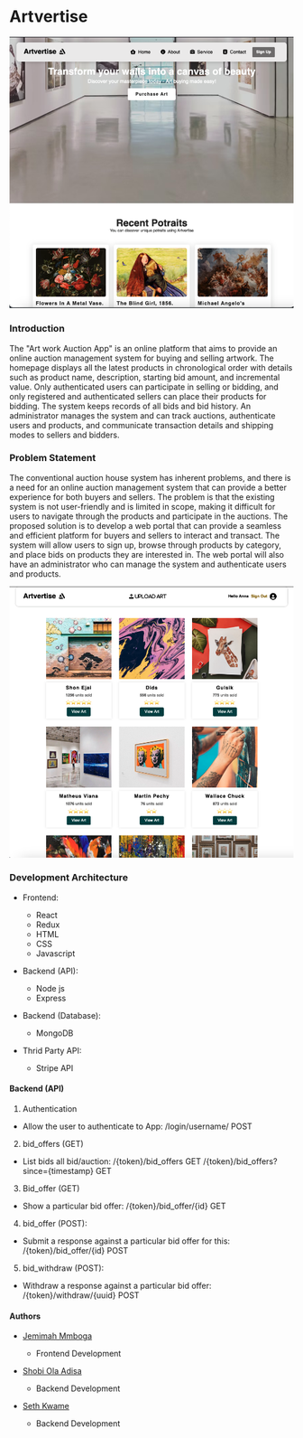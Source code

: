 # Artvertise

![HOME PAGE](./artvertise/src/images/homepage.png)

### Introduction

The "Art work Auction App" is an online platform that aims to provide an online auction management system for buying and selling artwork. The homepage displays all the latest products in chronological order with details such as product name, description, starting bid amount, and incremental value. Only authenticated users can participate in selling or bidding, and only registered and authenticated sellers can place their products for bidding. The system keeps records of all bids and bid history. An administrator manages the system and can track auctions, authenticate users and products, and communicate transaction details and shipping modes to sellers and bidders.

### Problem Statement

The conventional auction house system has inherent problems, and there is a need for an online auction management system that can provide a better experience for both buyers and sellers. The problem is that the existing system is not user-friendly and is limited in scope, making it difficult for users to navigate through the products and participate in the auctions. The proposed solution is to develop a web portal that can provide a seamless and efficient platform for buyers and sellers to interact and transact. The system will allow users to sign up, browse through products by category, and place bids on products they are interested in. The web portal will also have an administrator who can manage the system and authenticate users and products.

![Banner Image](./artvertise/src/images/artuploaded.png)

### Development Architecture

- Frontend:

  - React
  - Redux
  - HTML
  - CSS
  - Javascript

- Backend (API):

  - Node js
  - Express

- Backend (Database):

  - MongoDB

- Thrid Party API:
  - Stripe API

#### Backend (API)

1. Authentication

- Allow the user to authenticate to App: /login/username/ POST

2. bid_offers (GET)

- List bids all bid/auction:
  /{token}/bid_offers GET
  /{token}/bid_offers?since={timestamp} GET

3. Bid_offer (GET)

- Show a particular bid offer:
  /{token}/bid_offer/{id} GET

4. bid_offer (POST):

- Submit a response against a particular bid offer for this:
  /{token}/bid_offer/{id} POST

5. bid_withdraw (POST):

- Withdraw a response against a particular bid offer:
  /{token}/withdraw/{uuid} POST

#### Authors

- [Jemimah Mmboga](mmbogajemimah@gmail.com)

  - Frontend Development

- [Shobi Ola Adisa](s.oadisa.dev@gmail.com)

  - Backend Development

- [Seth Kwame](kseth8919@gmail.com)
  - Backend Development

